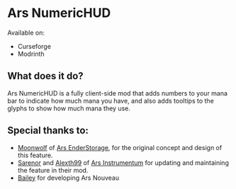 # Ars NumericHUD
Available on:
- Curseforge
- Modrinth

## What does it do?
Ars NumericHUD is a fully client-side mod that adds numbers to your mana bar to indicate how much mana you have, and also adds tooltips to the glyphs to show how much mana they use.

## Special thanks to:
- [Moonwolf](https://legacy.curseforge.com/members/lunalycan287) of [Ars EnderStorage](https://legacy.curseforge.com/minecraft/mc-mods/ars-enderstorage), for the original concept and design of this feature.
- [Sarenor](https://legacy.curseforge.com/members/sarenor) and [Alexth99](https://legacy.curseforge.com/members/alexth99) of [Ars Instrumentum]() for updating and maintaining the feature in their mod.
- [Bailey](https://legacy.curseforge.com/members/baileyholl2) for developing Ars Nouveau